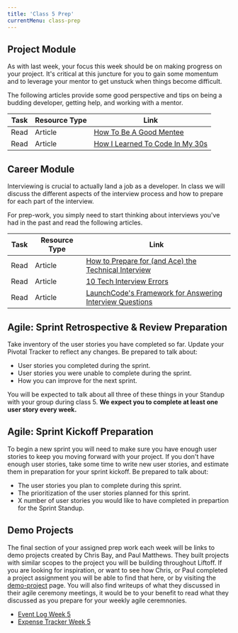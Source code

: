 ```yaml
---
title: 'Class 5 Prep'
currentMenu: class-prep
---
```


## Project Module

As with last week, your focus this week should be on making progress on your project. It's critical at this juncture for you to gain some momentum and to leverage your mentor to get unstuck when things become difficult.

The following articles provide some good perspective and tips on being a budding developer, getting help, and working with a mentor.

Task | Resource Type | Link
|----|---------------|------|
Read | Article | [How To Be A Good Mentee](https://thegirlpowercode.com/2017/05/02/how-to-be-a-good-mentee/)
Read | Article | [How I Learned To Code In My 30s](https://medium.com/udacity/how-i-learned-to-code-in-my-30s-61ad21180208)

## Career Module

Interviewing is crucial to actually land a job as a developer. In class we will discuss the different aspects of the interview process and how to prepare for each part of the interview.

For prep-work, you simply need to start thinking about interviews you've had in the past and read the following articles.

Task | Resource Type | Link
|----|---------------|------|
Read | Article | [How to Prepare for (and Ace) the Technical Interview](https://www.cio.com/article/2383000/careers-staffing/careers-staffing-how-to-prepare-for-and-ace-the-technical-interview.html)
Read | Article | [10 Tech Interview Errors](https://www.monster.com/career-advice/article/ten-tech-it-interview-errors)
Read | Article | [LaunchCode's Framework for Answering Interview Questions](../../articles/answering-interview-questions/)

## Agile: Sprint Retrospective & Review Preparation
Take inventory of the user stories you have completed so far. Update your Pivotal Tracker to reflect any changes. Be prepared to talk about:
- User stories you completed during the sprint.
- User stories you were unable to complete during the sprint.
- How you can improve for the next sprint.

You will be expected to talk about all three of these things in your Standup with your group during class 5. **We expect you to complete at least one user story every week.**

## Agile: Sprint Kickoff Preparation
To begin a new sprint you will need to make sure you have enough user stories to keep you moving forward with your project. If you don't have enough user stories, take some time to write new user stories, and estimate them in preparation for your sprint kickoff. Be prepared to talk about:
- The user stories you plan to complete during this sprint.
- The prioritization of the user stories planned for this sprint.
- X number of user stories you would like to have completed in prepartion for the Sprint Standup.

## Demo Projects

The final section of your assigned prep work each week will be links to demo projects created by Chris Bay, and Paul Matthews. They built projects with similar scopes to the project you will be building throughout Liftoff. If you are looking for inspiration, or want to see how Chris, or Paul completed a project assignment you will be able to find that here, or by visiting the [demo-project](../../demo-projects/) page. You will also find writeups of what they discussed in their agile ceremony meetings, it would be to your benefit to read what they discussed as you prepare for your weekly agile ceremnonies.

- [Event Log Week 5](../../demo-projects/event-log/#week-5)
- [Expense Tracker Week 5](../../demo-projects/expense-tracker/#week-5)